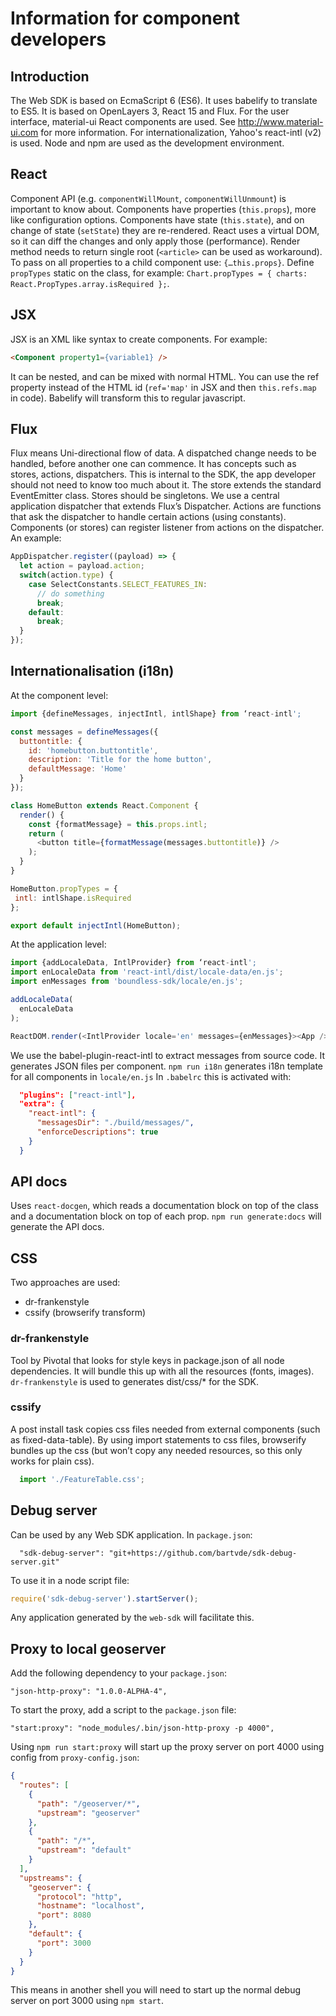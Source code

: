 # Information for component developers

## Introduction

The Web SDK is based on EcmaScript 6 (ES6). It uses babelify to translate to ES5.
It is based on OpenLayers 3, React 15 and Flux.
For the user interface, material-ui React components are used. See http://www.material-ui.com for more information.
For internationalization, Yahoo's react-intl (v2) is used.
Node and npm are used as the development environment.

## React

Component API (e.g. ```componentWillMount```, ```componentWillUnmount```) is important to know about.
Components have properties (```this.props```), more like configuration options.
Components have state (```this.state```), and on change of state (```setState```) they are re-rendered.
React uses a virtual DOM, so it can diff the changes and only apply those (performance).
Render method needs to return single root (```<article>``` can be used as workaround).
To pass on all properties to a child component use: ```{…this.props}```.
Define ```propTypes``` static on the class, for example: ```Chart.propTypes = { charts: React.PropTypes.array.isRequired };```.

## JSX

JSX is an XML like syntax to create components. For example:

```html
<Component property1={variable1} />
```

It can be nested, and can be mixed with normal HTML.
You can use the ref property instead of the HTML id (```ref='map'``` in JSX and then ```this.refs.map``` in code).
Babelify will transform this to regular javascript.

## Flux

Flux means Uni-directional flow of data.
A dispatched change needs to be handled, before another one can commence.
It has concepts such as stores, actions, dispatchers.
This is internal to the SDK, the app developer should not need to know too much about it.
The store extends the standard EventEmitter class.
Stores should be singletons.
We use a central application dispatcher that extends Flux’s Dispatcher.
Actions are functions that ask the dispatcher to handle certain actions (using constants).
Components (or stores) can register listener from actions on the dispatcher. An example:

```javascript
AppDispatcher.register((payload) => {
  let action = payload.action;
  switch(action.type) {
    case SelectConstants.SELECT_FEATURES_IN:
      // do something
      break;
    default:
      break;
  }
});
```

## Internationalisation (i18n)

At the component level:

```javascript
import {defineMessages, injectIntl, intlShape} from ‘react-intl';

const messages = defineMessages({
  buttontitle: {
    id: 'homebutton.buttontitle',
    description: 'Title for the home button',
    defaultMessage: 'Home'
  }
});

class HomeButton extends React.Component {
  render() {
    const {formatMessage} = this.props.intl;
    return (
      <button title={formatMessage(messages.buttontitle)} />
    );
  }
}

HomeButton.propTypes = {
 intl: intlShape.isRequired
};

export default injectIntl(HomeButton);
```

At the application level:

```javascript
import {addLocaleData, IntlProvider} from ‘react-intl';
import enLocaleData from 'react-intl/dist/locale-data/en.js';
import enMessages from 'boundless-sdk/locale/en.js';

addLocaleData(
  enLocaleData
);

ReactDOM.render(<IntlProvider locale='en' messages={enMessages}><App /></IntlProvider>, document.getElementById('main'));
```

We use the babel-plugin-react-intl to extract messages from source code.
It generates JSON files per component.
```npm run i18n``` generates i18n template for all components in ```locale/en.js```
In ```.babelrc``` this is activated with:

```json
  "plugins": ["react-intl"],
  "extra": {
    "react-intl": {
      "messagesDir": "./build/messages/",
      "enforceDescriptions": true
    }
  }
```

## API docs

Uses ```react-docgen```, which reads a documentation block on top of the class and a documentation block on top of each prop.
```npm run generate:docs``` will generate the API docs.

## CSS

Two approaches are used:

  * dr-frankenstyle
  * cssify (browserify transform)

### dr-frankenstyle

Tool by Pivotal that looks for style keys in package.json of all node dependencies.
It will bundle this up with all the resources (fonts, images).
```dr-frankenstyle``` is used to generates dist/css/* for the SDK.

### cssify

A post install task copies css files needed from external components (such as fixed-data-table).
By using import statements to css files, browserify bundles up the css (but won’t copy any needed resources, so this only works for plain css).

```javascript
  import './FeatureTable.css';
```

## Debug server

Can be used by any Web SDK application. In ```package.json```:

```
  "sdk-debug-server": "git+https://github.com/bartvde/sdk-debug-server.git"
```

To use it in a node script file:

```javascript
require('sdk-debug-server').startServer();
```

Any application generated by the ```web-sdk``` will facilitate this.

## Proxy to local geoserver

Add the following dependency to your ```package.json```:

```
"json-http-proxy": "1.0.0-ALPHA-4",
```

To start the proxy, add a script to the ```package.json``` file:

```
"start:proxy": "node_modules/.bin/json-http-proxy -p 4000",
```

Using ```npm run start:proxy``` will start up the proxy server on port 4000 using config from ```proxy-config.json```:

```json
{
  "routes": [
    {
      "path": "/geoserver/*",
      "upstream": "geoserver"
    },
    {
      "path": "/*",
      "upstream": "default"
    }
  ],
  "upstreams": {
    "geoserver": {
      "protocol": "http",
      "hostname": "localhost",
      "port": 8080
    },
    "default": {
      "port": 3000
    }
  }
}
```

This means in another shell you will need to start up the normal debug server on port 3000 using ```npm start```.
